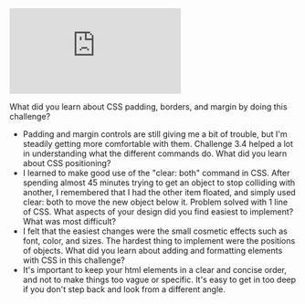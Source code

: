 ![Cy Vattes Site](http://cyvattes.github.io/index.html)

What did you learn about CSS padding, borders, and margin by doing this challenge?
  - Padding and margin controls are still giving me a bit of trouble, but I'm steadily getting more comfortable with them. Challenge 3.4 helped a lot in understanding what the different commands do.
What did you learn about CSS positioning?
  - I learned to make good use of the "clear: both" command in CSS. After spending almost 45 minutes trying to get an object to stop colliding with another, I remembered that I had the other item floated, and simply used clear: both to move the new object below it. Problem solved with 1 line of CSS.
What aspects of your design did you find easiest to implement? What was most difficult?
  - I felt that the easiest changes were the small cosmetic effects such as font, color, and sizes. The hardest thing to implement were the positions of objects.
What did you learn about adding and formatting elements with CSS in this challenge?
  - It's important to keep your html elements in a clear and concise order, and not to make things too vague or specific. It's easy to get in too deep if you don't step back and look from a different angle.